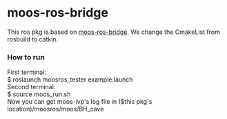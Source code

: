 # moos-ros-bridge
This ros pkg is based on [moos-ros-bridge](https://github.com/SyllogismRXS/moos-ros-bridge). We change the CmakeList from rosbuild to catkin.

### How to run

First terminal: </br>
$ roslaunch moosros_tester example.launch </br>
Second terminal: </br>
$ source moos_run.sh </br>
Now you can get moos-ivp's log file in ($this pkg's location)/moosros/moos/BH_cave</br>












